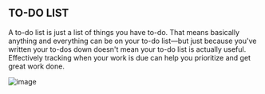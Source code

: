 ## TO-DO LIST
A to-do list is just a list of things you have to-do. That means basically anything and everything can be on your to-do list—but just because you've written your to-dos down doesn't mean your to-do list is actually useful. Effectively tracking when your work is due can help you prioritize and get great work done.

![image](https://github.com/anu2a/OCTANET_TASK-2/assets/117003966/e23a32de-57cc-4bc1-adfa-cb0392ece7a4)

